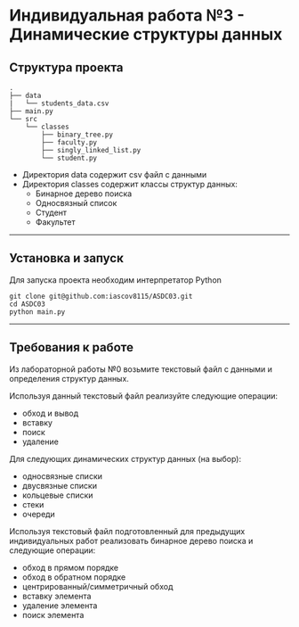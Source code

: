 # Индивидуальная работа №3 - Динамические структуры данных

## Структура проекта

    .
    ├── data
    |   └── students_data.csv
    ├── main.py
    └── src
        └── classes
            ├── binary_tree.py 
            ├── faculty.py
            ├── singly_linked_list.py
            └── student.py

* Директория data содержит csv файл с данными
* Директория classes содержит классы структур данных:
    * Бинарное дерево поиска
    * Односвязный список
    * Студент
    * Факультет

<hr>

## Установка и запуск

Для запуска проекта необходим интерпретатор Python

```
git clone git@github.com:iascov8115/ASDC03.git
cd ASDC03
python main.py
```

<hr>

## Требования к работе

Из лабораторной работы №0 возьмите текстовый файл с данными и определения структур данных.

Используя данный текстовый файл реализуйте следующие операции:

* обход и вывод
* вставку
* поиск
* удаление

Для следующих динамических структур данных (на выбор):

* односвязные списки
* двусвязные списки
* кольцевые списки
* стеки
* очереди

Используя текстовый файл подготовленный для предыдущих индивидуальных работ реализовать бинарное дерево поиска и
следующие операции:

* обход в прямом порядке
* обход в обратном порядке
* центрированный/симметричный обход
* вставку элемента
* удаление элемента
* поиск элемента
